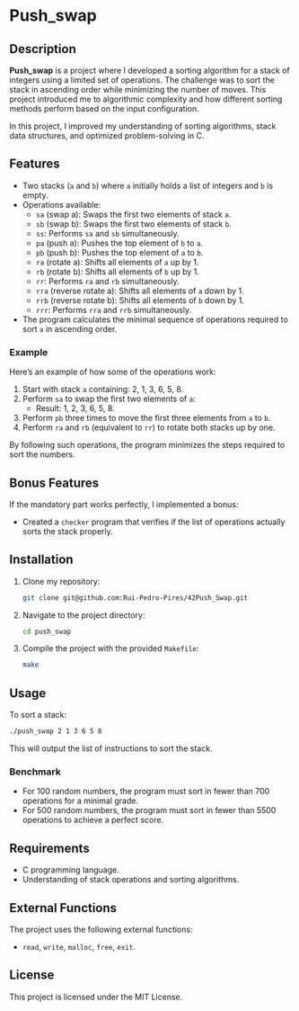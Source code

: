 # Push_swap

## Description
**Push_swap** is a project where I developed a sorting algorithm for a stack of integers using a limited set of operations. The challenge was to sort the stack in ascending order while minimizing the number of moves. This project introduced me to algorithmic complexity and how different sorting methods perform based on the input configuration.

In this project, I improved my understanding of sorting algorithms, stack data structures, and optimized problem-solving in C.

## Features
- Two stacks (`a` and `b`) where `a` initially holds a list of integers and `b` is empty.
- Operations available:
  - `sa` (swap a): Swaps the first two elements of stack `a`.
  - `sb` (swap b): Swaps the first two elements of stack `b`.
  - `ss`: Performs `sa` and `sb` simultaneously.
  - `pa` (push a): Pushes the top element of `b` to `a`.
  - `pb` (push b): Pushes the top element of `a` to `b`.
  - `ra` (rotate a): Shifts all elements of `a` up by 1.
  - `rb` (rotate b): Shifts all elements of `b` up by 1.
  - `rr`: Performs `ra` and `rb` simultaneously.
  - `rra` (reverse rotate a): Shifts all elements of `a` down by 1.
  - `rrb` (reverse rotate b): Shifts all elements of `b` down by 1.
  - `rrr`: Performs `rra` and `rrb` simultaneously.
- The program calculates the minimal sequence of operations required to sort `a` in ascending order.

### Example
Here’s an example of how some of the operations work:
1. Start with stack `a` containing: 2, 1, 3, 6, 5, 8.
2. Perform `sa` to swap the first two elements of `a`: 
   - Result: 1, 2, 3, 6, 5, 8.
3. Perform `pb` three times to move the first three elements from `a` to `b`.
4. Perform `ra` and `rb` (equivalent to `rr`) to rotate both stacks up by one.

By following such operations, the program minimizes the steps required to sort the numbers.

## Bonus Features
If the mandatory part works perfectly, I implemented a bonus:
- Created a `checker` program that verifies if the list of operations actually sorts the stack properly.

## Installation
1. Clone my repository:
   ```bash
   git clone git@github.com:Rui-Pedro-Pires/42Push_Swap.git
   ```
2. Navigate to the project directory:
   ```bash
   cd push_swap
   ```
3. Compile the project with the provided `Makefile`:
   ```bash
   make
   ```

## Usage
To sort a stack:
```bash
./push_swap 2 1 3 6 5 8
```

This will output the list of instructions to sort the stack.

### Benchmark
- For 100 random numbers, the program must sort in fewer than 700 operations for a minimal grade.
- For 500 random numbers, the program must sort in fewer than 5500 operations to achieve a perfect score.

## Requirements
- C programming language.
- Understanding of stack operations and sorting algorithms.

## External Functions
The project uses the following external functions:
- `read`, `write`, `malloc`, `free`, `exit`.

## License
This project is licensed under the MIT License.
